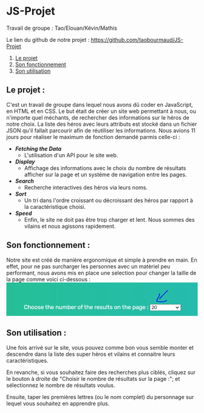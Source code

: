 # JS-Projet
Travail de groupe :  Tao/Elouan/Kévin/Mathis

Le lien du github de notre projet : https://github.com/taobourmaud/JS-Projet


1) [Le projet](#projet)
2) [Son fonctionnement](#fonctionnement)
3) [Son utilisation](#utilisation)


## Le projet : <a id="projet"></a>

C'est un travail de groupe dans lequel nous avons dû coder en JavaScript, en HTML et en CSS. Le but était de créer un site web permettant à nous, ou n'importe quel méchants, de rechercher des informations sur le héros de notre choix. La liste des héros avec leurs attributs est stocké dans un fichier JSON qu'il fallait parcourir afin de réutiliser les informations. Nous avions 11 jours pour réaliser le maximum de fonction demandé parmis celle-ci :

- ***Fetching the Data***   
    - L'utilisation d'un API pour le site web.
- ***Display***
    - Affichage des informations avec le choix du nombre de résultats afficher sur la page et un système de navigation entre les pages.
- ***Search***
    - Recherche interactives des héros via leurs noms.
- ***Sort***
    - Un tri dans l'ordre croissant ou décroissant des héros par rapport à la caractéristique choisi.
- ***Speed*** 
    - Enfin, le site ne doit pas être trop charger et lent. Nous sommes des vilains et nous agissons rapidement.

## Son fonctionnement : <a id="fonctionnement"></a>

Notre site est créé de manière ergonomique et simple à prendre en main. En effet, pour ne pas surcharger les personnes avec un matèriel peu performant, nous avons mis en place une selection pour changer la taille de la page comme voici ci-dessous : 
![Page Size](static/Images/SizeChoose.PNG)

## Son utilisation : <a id="utilisation"></a>

Une fois arrivé sur le site, vous pouvez comme bon vous semble monter et descendre dans la liste des super héros et vilains et connaitre leurs caractéristiques.

En revanche, si vous souhaitez faire des recherches plus ciblés, cliquez sur le bouton à droite de "Choisir le nombre de résultats sur la page :"; et sélectionnez le nombre de résultats voulus.

Ensuite, taper les premières lettres (ou le nom complet) du personnage sur lequel vous souhaitez en apprendre plus.

